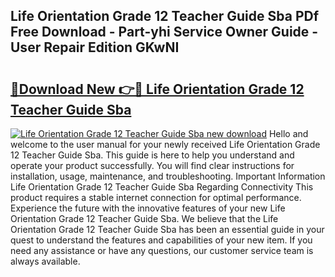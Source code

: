 ## Life Orientation Grade 12 Teacher Guide Sba PDf Free Download - Part-yhi Service Owner Guide - User Repair Edition GKwNI

# <h2><a href="http://bc78715.oget.top/?id=Life+Orientation+Grade+12+Teacher+Guide+Sba">🔗Download New 👉🔴 Life Orientation Grade 12 Teacher Guide Sba</a></h2>

[![Life Orientation Grade 12 Teacher Guide Sba new download](https://i.imgur.com/5g1atiW.png)](http://bc78715.oget.top/?id=Life+Orientation+Grade+12+Teacher+Guide+Sba)
Hello and welcome to the user manual for your newly received Life Orientation Grade 12 Teacher Guide Sba. This guide is here to help you understand and operate your product successfully. You will find clear instructions for installation, usage, maintenance, and troubleshooting. Important Information Life Orientation Grade 12 Teacher Guide Sba Regarding Connectivity This product requires a stable internet connection for optimal performance. Experience the future with the innovative features of your new Life Orientation Grade 12 Teacher Guide Sba. We believe that the Life Orientation Grade 12 Teacher Guide Sba has been an essential guide in your quest to understand the features and capabilities of your new item. If you need any assistance or have any questions, our customer service team is always available.
